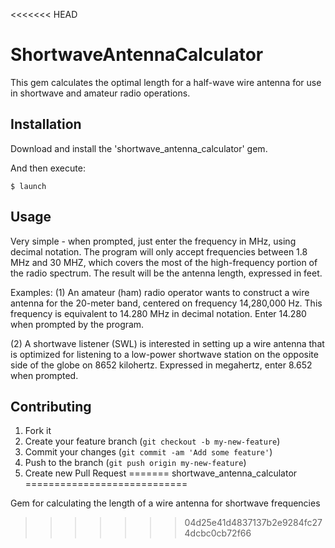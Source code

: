<<<<<<< HEAD
# ShortwaveAntennaCalculator

This gem calculates the optimal length for a half-wave wire antenna for use in shortwave and
amateur radio operations.

## Installation

Download and install the 'shortwave_antenna_calculator' gem.

And then execute:

    $ launch


## Usage

Very simple - when prompted, just enter the frequency in MHz, using decimal notation. The program will
only accept frequencies between 1.8 MHz and 30 MHZ, which covers the most of the high-frequency portion
of the radio spectrum.  The result will be the antenna length, expressed in feet.

Examples:
(1) An amateur (ham) radio operator wants to construct a wire antenna for the 20-meter band, centered on
frequency 14,280,000 Hz. This frequency is equivalent to 14.280 MHz in decimal notation. Enter 14.280 when
prompted by the program.

(2) A shortwave listener (SWL) is interested in setting up a wire antenna that is optimized for listening
to a low-power shortwave station on the opposite side of the globe on 8652 kilohertz. Expressed in megahertz,
enter 8.652 when prompted.

## Contributing

1. Fork it
2. Create your feature branch (`git checkout -b my-new-feature`)
3. Commit your changes (`git commit -am 'Add some feature'`)
4. Push to the branch (`git push origin my-new-feature`)
5. Create new Pull Request
=======
shortwave_antenna_calculator
============================

Gem for calculating the length of a wire antenna for shortwave frequencies
>>>>>>> 04d25e41d4837137b2e9284fc274dcbc0cb72f66
